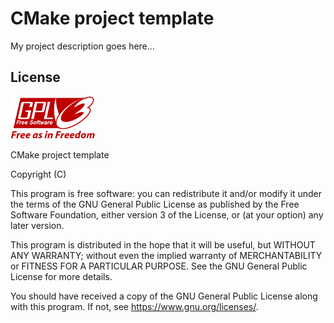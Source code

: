 # CMake project template

My project description goes here...

## License

![GPL 3.0 logo][gplv3logo]

CMake project template

Copyright (C) <year> <author>

This program is free software: you can redistribute it and/or modify
it under the terms of the GNU General Public License as published by
the Free Software Foundation, either version 3 of the License, or
(at your option) any later version.

This program is distributed in the hope that it will be useful,
but WITHOUT ANY WARRANTY; without even the implied warranty of
MERCHANTABILITY or FITNESS FOR A PARTICULAR PURPOSE.  See the
GNU General Public License for more details.

You should have received a copy of the GNU General Public License
along with this program.  If not, see <https://www.gnu.org/licenses/>.

[gplv3logo]: gplv3.png "GPL 3.0 logo"

